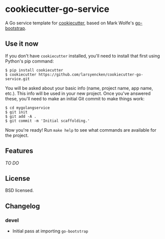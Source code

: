 # cookiecutter-go-service

A Go service template for [cookiecutter](https://github.com/audreyr/cookiecutter), based on Mark Wolfe's [go-bootstrap](https://github.com/wolfeidau/go-bootstrap).

## Use it now

If you don't have `cookiecutter` installed, you'll need to install that first using Python's pip command:

```console
$ pip install cookiecutter
$ cookiecutter https://github.com/larsyencken/cookiecutter-go-service.git
```

You will be asked about your basic info (name, project name, app name, etc.). This info will be used in your new project. Once you've answered these, you'll need to make an initial Git commit to make things work:

```console
$ cd mygolangservice
$ git init
$ git add -A .
$ git commit -m 'Initial scaffolding.'
```

Now you're ready! Run `make help` to see what commands are available for the project.

## Features

_TO DO_

## License

BSD licensed.

## Changelog

### devel

- Initial pass at importing `go-bootstrap`
